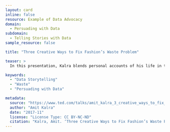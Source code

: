 ```yaml
---
layout: card
inline: false
resource: Example of Data Advocacy
domain:
  - Persuading with Data
subdomain:
  - Telling Stories with Data
sample_resource: false

title: "Three Creative Ways to Fix Fashion’s Waste Problem"

teaser: >
  In this presentation, Kalra blends personal accounts of his life in the fashion industry with data about consumer habits, the afterlives of our clothes, and the natural resources used to create new garments. The fashion industry’s environmental footprint is second only to oil and gas, and Kalra excels at framing the industry’s waste statistics through analogies and images that put these numbers into sharp perspective for a lay audience. On the basis of this data, he then proposes a series of solutions (composable fabrics, recyclable clothing, dying clothes with spices instead of chemicals) that each promise to bring measurable reductions in waste. As a model for student presentations, Kalra’s talk is particularly notable the rhetorical strategies he uses to make giant, global statistics resonate clearly and vividly on a personal scale. 

keywords:
  - "Data Storytelling"
  - "Waste"
  - "Persuading with Data"

metadata:
  source: "https://www.ted.com/talks/amit_kalra_3_creative_ways_to_fix_fashion_s_waste_problem?subtitle=en&trigger=5s"
  author: "Amit Kalra"
  date: "2017-11"
  license: "License Type: CC BY-NC-ND"
  citation: "Kalra, Amit. ‘Three Creative Ways to Fix Fashion’s Waste Problem.’ TED Talk, 2023. https://www.ted.com/talks/amit_kalra_3_creative_ways_to_fix_fashion_s_waste_problem?subtitle=en&trigger=5s"
---
```

